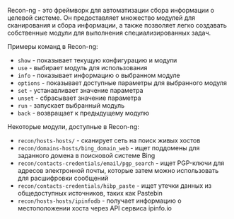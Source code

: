 Recon-ng - это фреймворк для автоматизации сбора информации о целевой системе. Он предоставляет множество модулей для сканирования и сбора информации, а также позволяет легко создавать собственные модули для выполнения специализированных задач.

Примеры команд в Recon-ng:

- `show` - показывает текущую конфигурацию и модули
- `use` - выбирает модуль для использования
- `info` - показывает информацию о выбранном модуле
- `options` - показывает доступные параметры для выбранного модуля
- `set` - устанавливает значение параметра
- `unset` - сбрасывает значение параметра
- `run` - запускает выбранный модуль
- `back` - возвращает к предыдущему модулю

Некоторые модули, доступные в Recon-ng:

- `recon/hosts-hosts/` - сканирует сеть на поиск живых хостов
- `recon/domains-hosts/bing_domain_web` - ищет поддомены для заданного домена в поисковой системе Bing
- `recon/contacts-credentials/email/pgp_search` - ищет PGP-ключи для адресов электронной почты, которые затем можно использовать для расшифровки сообщений
- `recon/contacts-credentials/hibp_paste` - ищет утечки данных из общедоступных источников, таких как Pastebin
- `recon/hosts-hosts/ipinfodb` - получает информацию о местоположении хоста через API сервиса ipinfo.io
